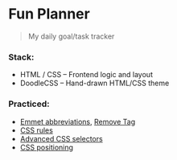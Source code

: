 # Fun Planner

> My daily goal/task tracker

### Stack:
- HTML / CSS – Frontend logic and layout
- DoodleCSS – Hand-drawn HTML/CSS theme

### Practiced:
- [Emmet abbreviations](https://docs.emmet.io/abbreviations/syntax/), [Remove Tag](https://docs.emmet.io/actions/remove-tag/)
- [CSS rules](https://htmlcheatsheet.com/css/)
- [Advanced CSS selectors](https://www.theodinproject.com/lessons/node-path-intermediate-html-and-css-advanced-selectors)
- [CSS positioning](https://developer.mozilla.org/en-US/docs/Web/CSS/position#Sticky_positioning)